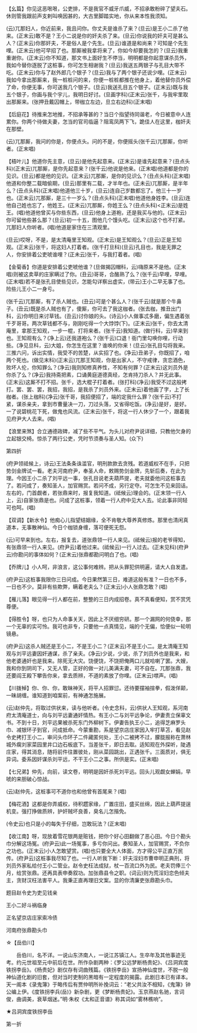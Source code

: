 <!-- { "loadSidebar": true } -->
【幺篇】你见这恶哏哏，公吏排，不是我官不威牙爪威，不招承敢粉碎了望夫石。休则管我跟前声支剌叫唤因甚的，大古里脚踏实地，你从来本性我须知。

(云)兀那妇人，你近前来，我且问你。你丈夫是谁杀了来？(旦云)是王小二杀了他来。(正末云)敢不是？王小二说是你的奸夫杀了来。(旦云)你说我的奸夫可是甚么人？(正末云)你那奸夫，不是俗人是个先生。(旦云)谁道是和尚来？可知是个先生哩。(正末云)他可早招了也。那厮被我拿将来了，你如今却要我怎的？(旦云)我重重谢你。(正末云)你不知道，那文书上面好生不停当，明明都是你起意谋杀员外，我如今替你逐脱了这桩事，你可怎生相谢我？(旦云)我送五两银子与孔目大带不吃。(正末云)你与了赵外郎几个银子？(旦云)我与了两个银子还说少哩。(正末云)我如今拿出那厮来，我一桩桩问的来，你便一桩桩都推在他身上，着他替你员外偿了命，你便无事，你可送我几个银子。(旦云)我送孔目五个银子。(正末云)既与我五个银子，你画与我个宇儿，我明日好讨。(旦画字科)(正末云)张千，与我牢里取出那厮来。(张押丑戴囚帽上，带枷立左边，旦立右边科)(正末唱)

【后庭花】待推来怎地推，不招承等甚的？当日个指望待同谐老，今日被意中人连累你。你两个待做夫妻，怎当的官司临逼？阻鸾凤两下飞，跪佳人在这里，枷奸夫在那壁。

(云)兀那厮，我问的你是，你便点头。问的不是，你便摇头(张千云)兀那厮，你听者。(正末唱)

【梧叶儿】他道你先主意，(旦云)是他先起意来。(正末云)是谁先起意来？(丑点头科)(正末云)兀那厮，是你先起意来？(张千云)他说是他来。(正末唱)他道都是你的见识。(旦云)都是他的见识。(正末云)兀那厮，是你的见识么？(丑点头科)(正末唱)他道和你整二载暗偷期，(旦云)那里有二载，才半年也。(正未云)兀那厮，是半年么？(丑点头科)(正末唱)他道他三十岁，(旦云)连自己岁数都忘了。他三十一岁也。(正末云)兀那厮，是三十一岁么？(丑点头科)(正末唱)他道他身姓李。(旦云)连他自己姓也忘了，他姓王。(正末云)兀那厮，你姓王么？(丑点头科)<正末云)是姓王。(唱)他道他曾买与你些东西，(旦云)他身上道袍，还是我买与他的。(正末云)你可留他些甚么那？(旦云)初一十五，图他几个馒头吃。(正末云)这个也不打紧。兀那妇人你听者。(唱)他道是家住在三清观里。

(旦云)哎呀，不是，是太清庵里王知观。(正末云)是王知观么？(旦云)正是王知观。(正末云)张千，将这妇人打着者。(张千打旦科)(旦云)孔目也，我是无罪之人，你安排着公吏唬谁哩？(正未云)张千，与我打着者。(唱)

【金菊香】你道是安排着公吏唬他谁？(旦做揭囚帽科，云)嗨原来不是他。(正末唱)则被这卖草的庄家瞒过了你。(丑云)哥哥，合酪熟了么？(张千云)早哩，早哩。(正末唱)若不是张孔目使些见识，怎能勾详察出虚实，(带云)王小二早无事了也。险些儿王小二一身亏。

(张千云)兀那厮，有了杀人贼也。(丑云)可是个甚么人？(张千云)就是那个牛鼻子。(丑云)既是杀人贼也有了，傻厮，你可去了我这枷者。(张去枷，推丑出门科，云)你明日来讨草钱。(丑云)讨你娘的头。(诗云)小人做事忒多磨，偏生遇着张千歹哥哥。两次草钱都不与，刚刚吃得一个大饽饽(下)。(正末云)张千，你去太清庵里，拿那王知观，一步一棍，打将来者。(张千云)我知道。(做行科，云)早来到也。王知观有么？(净上云)还我道袍么？(张千云)口退！衙门里勾唤你哩，行动些。(净见旦科，云)大姐，你怎生在这里？谁唤的你来！(旦云)张孔目勾将我来。三推六问，诉出实情，我受不的苦楚，从实招了也。(净云)丑弟子，你既招了，咱两个死也。(做见末科)(正末云)兀那王知观，你是出家人，不守戒律，贪恋酒色，败坏人伦，你知罪么？(净云)我则知修真养性，不知有何罪？(正末云)这刘员外是你杀了么？(净云)我持斋把素，口诵黄庭道德真经，怎肯持刀杀人？并无此事。(正末云)这厮不打不招。张千，选大棍子打着者。(张打科)(净云)我受不过这般拷打。罢、罢、罢，我招，我招，是我杀了刘员外来。(正末云)着他画了字，上了长枷者。(张上枷科)(净云)张千哥，我招便招了，端的定我什么罪？(张千云)不打紧，谋杀亲夫，拿到市曹量决一刀，刀过头落，又省得吃饭。(净云)是好，是好。一了说碧桃花下死，做鬼也风流。(正末云)张千，将这一行人休少了一个，跟着我见府尹大人去来。(唱)

【浪里来煞】合立通德政碑，减了些不平气。为头儿对府尹说详细，只教他欠身的立起银交椅。惊杀了两行公吏，凭时节须奏与圣人知。(众下)

第四折

(府尹领祗候上，诗云)王法条条诛滥官，明刑款款去贪残。若道威权不在手，只把势剑金牌试一看。老夫河南府尹，奉圣人命，敕赐势剑金牌，先斩后奏，在此为理。今因王小二杀了刘平远一事，张孔目说老夫葫芦提，老夫就委他问这桩事去了。若问成了，奏知圣人，加官赐赏。若问不成，另行定夺。可怎生不见来回话。左右的，门首觑者，若张鼎来时，报复我知道。(祗候云)理会的。(正末领一行人上，云)自家张鼎是也。问成了这桩事，领着一行人府中见大人去。论此事非同轻可也呵。(唱)

【双调】【新水令】他痴心儿指望结姻缘，全不肯敬大尊养真修炼。那里也清闲真道本，无事散神仙。今日个枷锁身缠，落可便死无怨。

(云)可早来到也。左右，报复去，道张鼎领一行人来见。(祗候云)报的老爷得知，有张鼎领一行人来见。(府尹云)着他过来。(祗候云)一行人过去。(正末见科)(府尹云)你勘问的事体如何？(正末云)张鼎都勘问明白了也。(唱)

【乔牌儿】小人呵，非浪言，这公事何难辨。把从头罪犯供明遍，请大人自发遣。

(府尹云)这桩事我限你三日问成。今日果然第三日，难道这般有准？一日也不多，一日也不少。莫非有些欺弊，瞒着老夫么？(正末云)小人张鼎怎敢？(唱)

【雁儿落】眼见得一行人都在前，整整的三日内成招卷。真不真看便知，赏不赏凭尊便。

【得胜令】呀，也只为人命事关天，因此上不厌细穷研。那一个漏网的何侥幸，那一个无辜的实可怜。我可也非专，只要他一点真情见，端的个无偏，恰便似一轮明镜悬。

(府尹云)这杀人贼还是王小二，不是王小二？(正末云)不是王小二。是太清庵王知观与刘平远妻因奸通谋，杀了亲夫。(净云)少说，少说，杀了刘员外也是我来，和他老婆通奸也是我来。除死无大灾。饶便饶，不饶把俺两口儿就哈喇了罢。大嫂，我和你到阴司下，又无人管，正好的做一对儿美满夫妻，可不自在。兀那张鼎，我还要阎王殿下攀告你来，拿去质辨，不道的素放了你哩。(正末云)噤声。(唱)

【川拨棹】你、你、你，敢昧神天，将平人招罪愆。还待要摆袖揎拳，假泼佯颠，一昧胡缠。谁知道到咱案前，有神通怎施展。

(云)赵仲先，将取过供状来，读与他听者。(令史念科，云)供状人王知观，系河南府太清庵道士，向与刘平远妻通奸情热。有王小二与刘平远争论，伊妻责立保辜文书。不到十日，刘平远果被杀死东门外柳树下。伊妻告执王小二，追得芝麻罗头巾、减银环子到官，问成抵命。今蒙重勘，系是望京店庄家因入牢打草苫，看见赵令史拷打王小二，审问头巾环子二件藏匿何处，王小二被拷不过，朦胧报称在萧林城外瘸刘家菜园里井口边石板底下。当差张千，即日去取。适知观在外探听，陡遇庄家，得其消息，随将前件往置彼处，刚从菜园跳出，正遇张千。三面质对，俱无异词。委系因奸谋杀刘平远，不干王小二之事。所供是实。(正末唱)

【七兄弟】仲先，向前，读文卷，明明是因奸杀死刘平远。回头儿观觑女蝉娟，早唬的来胆破心惊战。

(云)赵仲先，这桩事可不道你也和他曾有首尾来？(唱)

【梅花酒】这都是你弄威权，待积趱家缘，广置庄田，盛买丝绵，因此上葫芦提逞机变。强打挣做质辨，护奸贼坏良善，臭名儿怎揩免。

(令史云)也只是小的每失于仔细，岂敢玩法？(正末唱)

【收江南】呀，现放着雪花银两是赃钱，把你个好心田翻做了恶心田。今日个勘头巾分解这场冤。(府尹云)此一场冤事，多亏你问出。奏知圣人，加官赐赏，不负你之功也。(正末云)小人怎敢望赏。(唱)也只要全大人体面，方才得公平正直万民传。(府尹云)这桩事我尽知了也。一行人听我下断：奸夫淫妇市曹申明正典刑，将刘员外家私给付王小二管业。赵令史枉法成狱，杖一百流口外为民。老夫罚俸三个月，给赏张鼎。还再具表申奏叙功。加张鼎县令之职。(词云)则为荒淫妇恋色倾夫主，贪财汉枉法害平人。我秉正直再理旧文案。显的你清廉吏张鼎勘头巾。

题目赵令史为吏见钱亲

王小二好斗祸临身

正名望京店庄家索冷债

河南府张鼎勘头巾
　

☆【岳伯川】
 
　　岳伯川，名不详。一说山东济南人，一说江苏镇江人。生卒年及其他事迹无考。约元世祖至元中前后在世。所作杂剧两种：《罗公远梦断杨贵妃》、《吕洞宾度铁拐李岳》。《杨贵妃》剧仅存有词曲残篇。《铁拐李岳》宣扬神仙度世，不脱一般神仙道化剧的旧套，但对当时吏制的黑暗有一定程度的揭露。此剧日本已有译本。天一阁本《录鬼簿》于略传后有贾仲明所补挽词云：“老父共汝不相知，《鬼簿》钟公编上伊。《度铁拐李兵(岳)》新杂剧，更《梦断杨贵妃》。玉京燕赵名驰，言词俊，曲调美，衰草烟迷。”明·朱权《太和正音谱》称其词如“雾林樵响”。 

★吕洞宾度铁拐李岳

第一折

